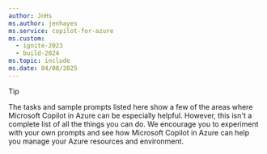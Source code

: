 ```yaml
---
author: JnHs
ms.author: jenhayes
ms.service: copilot-for-azure
ms.custom:
  - ignite-2023
  - build-2024
ms.topic: include
ms.date: 04/08/2025
---
```


> [!TIP]
>
>The tasks and sample prompts listed here show a few of the areas where Microsoft Copilot in Azure can be especially helpful. However, this isn't a complete list of all the things you can do. We encourage you to experiment with your own prompts and see how Microsoft Copilot in Azure can help you manage your Azure resources and environment.
